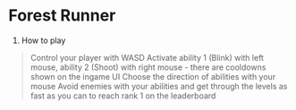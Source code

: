 # Forest Runner

1) How to play
> Control your player with WASD
> Activate ability 1 (Blink) with left mouse, ability 2 (Shoot) with right mouse - there are cooldowns shown on the ingame UI
> Choose the direction of abilities with your mouse
> Avoid enemies with your abilities and get through the levels as fast as you can to reach rank 1 on the leaderboard
